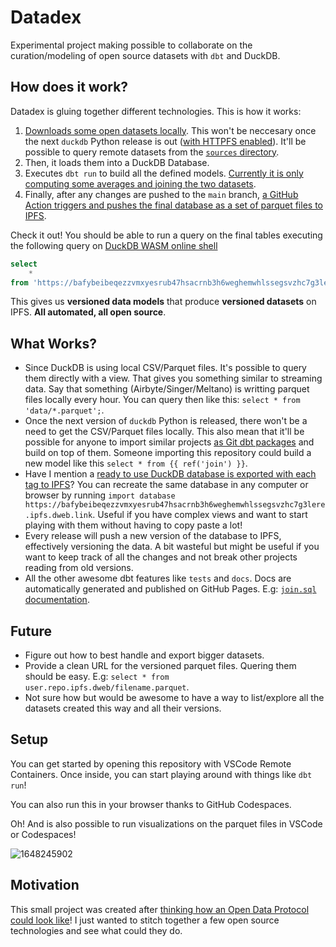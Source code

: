 # Datadex

Experimental project making possible to collaborate on the curation/modeling of open source datasets with `dbt` and DuckDB.

## How does it work?

Datadex is gluing together different technologies. This is how it works:

1. [Downloads some open datasets locally](Makefile). This won't be neccesary once the next `duckdb` Python release is out ([with HTTPFS enabled](https://github.com/duckdb/duckdb/issues/3243)). It'll be possible to query remote datasets from the [`sources` directory](models/sources).
2. Then, it loads them into a DuckDB Database.
3. Executes `dbt run` to build all the defined models. [Currently it is only computing some averages and joining the two datasets](models/join.sql).
4. Finally, after any changes are pushed to the `main` branch, [a GitHub Action triggers and pushes the final database as a set of parquet files to IPFS](https://github.com/davidgasquez/datadex/actions/workflows/docs.yml).

Check it out! You should be able to run a query on the final tables executing the following query on [DuckDB WASM online shell](https://shell.duckdb.org/)


```sql
select
    *
from 'https://bafybeibeqezzvmxyesrub47hsacrnb3h6weghemwhlssegsvzhc7g3lere.ipfs.dweb.link/2_join.parquet';
```

This gives us **versioned data models** that produce **versioned datasets** on IPFS. **All automated, all open source**.

## What Works?

- Since DuckDB is using local CSV/Parquet files. It's possible to query them directly with a view. That gives you something similar to streaming data. Say that something (Airbyte/Singer/Meltano) is writting parquet files locally every hour. You can query then like this: `select * from 'data/*.parquet';`.
- Once the next version of `duckdb` Python is released, there won't be a need to get the CSV/Parquet files locally. This also mean that it'll be possible for anyone to import similar projects [as Git dbt packages](https://docs.getdbt.com/docs/building-a-dbt-project/package-management#git-packages) and build on top of them. Someone importing this repository could build a new model like this `select * from {{ ref('join') }}`.
- Have I mention a [ready to use DuckDB database is exported with each tag to IPFS](https://bafybeibeqezzvmxyesrub47hsacrnb3h6weghemwhlssegsvzhc7g3lere.ipfs.dweb.link/)? You can recreate the same database in any computer or browser by running `import database https://bafybeibeqezzvmxyesrub47hsacrnb3h6weghemwhlssegsvzhc7g3lere.ipfs.dweb.link`. Useful if you have complex views and want to start playing with them without having to copy paste a lot!
- Every release will push a new version of the database to IPFS, effectively versioning the data. A bit wasteful but might be useful if you want to keep track of all the changes and not break other projects reading from old versions.
- All the other awesome dbt features like `tests` and `docs`. Docs are automatically generated and published on GitHub Pages. E.g: [`join.sql` documentation](https://davidgasquez.github.io/datadex/#!/model/model.datadex.join).

## Future

- Figure out how to best handle and export bigger datasets.
- Provide a clean URL for the versioned parquet files. Quering them should be easy. E.g: `select * from user.repo.ipfs.dweb/filename.parquet`.
- Not sure how but would be awesome to have a way to list/explore all the datasets created this way and all their versions.

## Setup

You can get started by opening this repository with VSCode Remote Containers. Once inside, you can start playing around with things like `dbt run`!

You can also run this in your browser thanks to GitHub Codespaces.

Oh! And is also possible to run visualizations on the parquet files in VSCode or Codespaces!

![1648245902](https://user-images.githubusercontent.com/1682202/160208641-0cf3e7c5-6339-408c-a08a-b5d164d1ed64.png)

## Motivation

This small project was created after [thinking how an Open Data Protocol could look like](https://publish.obsidian.md/davidgasquez/Open+Data+Protocol)! I just wanted to stitch together a few open source technologies and see what could they do.